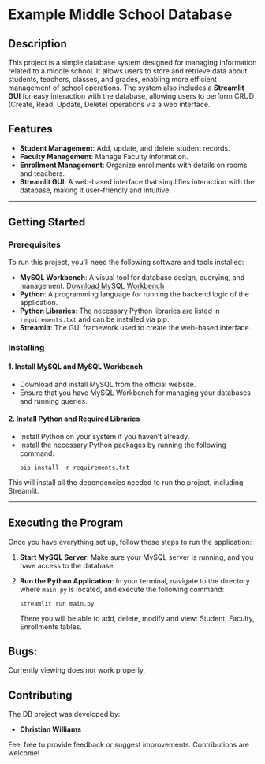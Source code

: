# Example Middle School Database

## Description

This project is a simple database system designed for managing information related to a middle school. It allows users to store and retrieve data about students, teachers, classes, and grades, enabling more efficient management of school operations. The system also includes a **Streamlit GUI** for easy interaction with the database, allowing users to perform CRUD (Create, Read, Update, Delete) operations via a web interface.

## Features

- **Student Management**: Add, update, and delete student records.
- **Faculty Management**: Manage Faculty information.
- **Enrollment Management**: Organize enrollments with details on rooms and teachers.
- **Streamlit GUI**: A web-based interface that simplifies interaction with the database, making it user-friendly and intuitive.

---

## Getting Started

### Prerequisites

To run this project, you'll need the following software and tools installed:

- **MySQL Workbench**: A visual tool for database design, querying, and management. [Download MySQL Workbench](https://dev.mysql.com/downloads/installer/)
- **Python**: A programming language for running the backend logic of the application.
- **Python Libraries**: The necessary Python libraries are listed in `requirements.txt` and can be installed via pip.
- **Streamlit**: The GUI framework used to create the web-based interface.

### Installing

#### 1. Install MySQL and MySQL Workbench
   - Download and install MySQL from the official website.
   - Ensure that you have MySQL Workbench for managing your databases and running queries.

#### 2. Install Python and Required Libraries
   - Install Python on your system if you haven’t already.
   - Install the necessary Python packages by running the following command:
     ```
     pip install -r requirements.txt
     ```

   This will install all the dependencies needed to run the project, including Streamlit.

---

## Executing the Program

Once you have everything set up, follow these steps to run the application:

1. **Start MySQL Server**: Make sure your MySQL server is running, and you have access to the database.
   
2. **Run the Python Application**:
   In your terminal, navigate to the directory where `main.py` is located, and execute the following command:
   ```
   streamlit run main.py
   ```
   There you will be able to add, delete, modify and view: Student, Faculty, Enrollments tables.

## Bugs:

Currently viewing does not work properly. 

## Contributing

The DB project was developed by:

- **Christian Williams**

Feel free to provide feedback or suggest improvements. Contributions are welcome!
